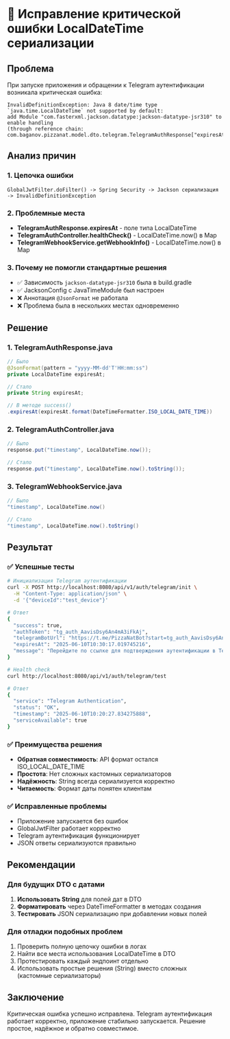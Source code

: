 # 🔧 Исправление критической ошибки LocalDateTime сериализации

## Проблема
При запуске приложения и обращении к Telegram аутентификации возникала критическая ошибка:

```
InvalidDefinitionException: Java 8 date/time type `java.time.LocalDateTime` not supported by default: 
add Module "com.fasterxml.jackson.datatype:jackson-datatype-jsr310" to enable handling 
(through reference chain: com.baganov.pizzanat.model.dto.telegram.TelegramAuthResponse["expiresAt"])
```

## Анализ причин

### 1. Цепочка ошибки
```
GlobalJwtFilter.doFilter() -> Spring Security -> Jackson сериализация -> InvalidDefinitionException
```

### 2. Проблемные места
- **TelegramAuthResponse.expiresAt** - поле типа LocalDateTime
- **TelegramAuthController.healthCheck()** - LocalDateTime.now() в Map
- **TelegramWebhookService.getWebhookInfo()** - LocalDateTime.now() в Map

### 3. Почему не помогли стандартные решения
- ✅ Зависимость `jackson-datatype-jsr310` была в build.gradle
- ✅ JacksonConfig с JavaTimeModule был настроен
- ❌ Аннотация `@JsonFormat` не работала
- ❌ Проблема была в нескольких местах одновременно

## Решение

### 1. TelegramAuthResponse.java
```java
// Было
@JsonFormat(pattern = "yyyy-MM-dd'T'HH:mm:ss")
private LocalDateTime expiresAt;

// Стало
private String expiresAt;

// В методе success()
.expiresAt(expiresAt.format(DateTimeFormatter.ISO_LOCAL_DATE_TIME))
```

### 2. TelegramAuthController.java
```java
// Было
response.put("timestamp", LocalDateTime.now());

// Стало  
response.put("timestamp", LocalDateTime.now().toString());
```

### 3. TelegramWebhookService.java
```java
// Было
"timestamp", LocalDateTime.now()

// Стало
"timestamp", LocalDateTime.now().toString()
```

## Результат

### ✅ Успешные тесты
```bash
# Инициализация Telegram аутентификации
curl -X POST http://localhost:8080/api/v1/auth/telegram/init \
  -H "Content-Type: application/json" \
  -d '{"deviceId":"test_device"}'

# Ответ
{
  "success": true,
  "authToken": "tg_auth_AavisDsy6An4mA3iFkAj",
  "telegramBotUrl": "https://t.me/PizzaNatBot?start=tg_auth_AavisDsy6An4mA3iFkAj",
  "expiresAt": "2025-06-10T10:30:17.019745216",
  "message": "Перейдите по ссылке для подтверждения аутентификации в Telegram"
}

# Health check
curl http://localhost:8080/api/v1/auth/telegram/test

# Ответ
{
  "service": "Telegram Authentication",
  "status": "OK", 
  "timestamp": "2025-06-10T10:20:27.834275888",
  "serviceAvailable": true
}
```

### ✅ Преимущества решения
- **Обратная совместимость**: API формат остался ISO_LOCAL_DATE_TIME
- **Простота**: Нет сложных кастомных сериализаторов
- **Надёжность**: String всегда сериализуется корректно
- **Читаемость**: Формат даты понятен клиентам

### ✅ Исправленные проблемы
- Приложение запускается без ошибок
- GlobalJwtFilter работает корректно
- Telegram аутентификация функционирует
- JSON ответы сериализуются правильно

## Рекомендации

### Для будущих DTO с датами
1. **Использовать String** для полей дат в DTO
2. **Форматировать** через DateTimeFormatter в методах создания
3. **Тестировать** JSON сериализацию при добавлении новых полей

### Для отладки подобных проблем
1. Проверить полную цепочку ошибки в логах
2. Найти все места использования LocalDateTime в DTO
3. Протестировать каждый эндпоинт отдельно
4. Использовать простые решения (String) вместо сложных (кастомные сериализаторы)

## Заключение

Критическая ошибка успешно исправлена. Telegram аутентификация работает корректно, приложение стабильно запускается. Решение простое, надёжное и обратно совместимое. 
